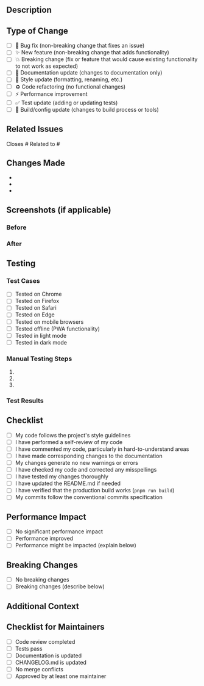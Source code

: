 ## Description

<!-- Provide a clear and concise description of your changes -->

## Type of Change

<!-- Mark the relevant option with an "x" -->

- [ ] 🐛 Bug fix (non-breaking change that fixes an issue)
- [ ] ✨ New feature (non-breaking change that adds functionality)
- [ ] 💥 Breaking change (fix or feature that would cause existing functionality to not work as expected)
- [ ] 📝 Documentation update (changes to documentation only)
- [ ] 🎨 Style update (formatting, renaming, etc.)
- [ ] ♻️ Code refactoring (no functional changes)
- [ ] ⚡ Performance improvement
- [ ] ✅ Test update (adding or updating tests)
- [ ] 🔧 Build/config update (changes to build process or tools)

## Related Issues

<!-- Link related issues using #issue_number -->

Closes #
Related to #

## Changes Made

<!-- List the specific changes you made -->

- 
- 
- 

## Screenshots (if applicable)

<!-- Add screenshots to help explain your changes -->

### Before
<!-- Screenshot of the UI before changes -->

### After
<!-- Screenshot of the UI after changes -->

## Testing

<!-- Describe how you tested your changes -->

### Test Cases

- [ ] Tested on Chrome
- [ ] Tested on Firefox
- [ ] Tested on Safari
- [ ] Tested on Edge
- [ ] Tested on mobile browsers
- [ ] Tested offline (PWA functionality)
- [ ] Tested in light mode
- [ ] Tested in dark mode

### Manual Testing Steps

1. 
2. 
3. 

### Test Results

<!-- Describe the test results and any issues found -->

## Checklist

<!-- Mark completed items with an "x" -->

- [ ] My code follows the project's style guidelines
- [ ] I have performed a self-review of my code
- [ ] I have commented my code, particularly in hard-to-understand areas
- [ ] I have made corresponding changes to the documentation
- [ ] My changes generate no new warnings or errors
- [ ] I have checked my code and corrected any misspellings
- [ ] I have tested my changes thoroughly
- [ ] I have updated the README.md if needed
- [ ] I have verified that the production build works (`pnpm run build`)
- [ ] My commits follow the conventional commits specification

## Performance Impact

<!-- Describe any performance implications of your changes -->

- [ ] No significant performance impact
- [ ] Performance improved
- [ ] Performance might be impacted (explain below)

<!-- If performance is impacted, explain why and how -->

## Breaking Changes

<!-- If this is a breaking change, describe what breaks and migration steps -->

- [ ] No breaking changes
- [ ] Breaking changes (describe below)

<!-- Describe breaking changes and migration steps if applicable -->

## Additional Context

<!-- Add any other context about the pull request here -->

## Checklist for Maintainers

<!-- For maintainers to check before merging -->

- [ ] Code review completed
- [ ] Tests pass
- [ ] Documentation is updated
- [ ] CHANGELOG.md is updated
- [ ] No merge conflicts
- [ ] Approved by at least one maintainer
